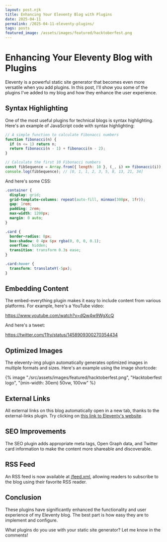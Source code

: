 ```yaml
---
layout: post.njk
title: Enhancing Your Eleventy Blog with Plugins
date: 2025-04-11
permalink: /2025-04-11-eleventy-plugins/
tags: posts
featured_image: /assets/images/featured/hacktoberfest.png
---
```


# Enhancing Your Eleventy Blog with Plugins

Eleventy is a powerful static site generator that becomes even more versatile when you add plugins. In this post, I'll show you some of the plugins I've added to my blog and how they enhance the user experience.

## Syntax Highlighting

One of the most useful plugins for technical blogs is syntax highlighting. Here's an example of JavaScript code with syntax highlighting:

```javascript
// A simple function to calculate Fibonacci numbers
function fibonacci(n) {
  if (n <= 1) return n;
  return fibonacci(n - 1) + fibonacci(n - 2);
}

// Calculate the first 10 Fibonacci numbers
const fibSequence = Array.from({ length: 10 }, (_, i) => fibonacci(i));
console.log(fibSequence); // [0, 1, 1, 2, 3, 5, 8, 13, 21, 34]
```

And here's some CSS:

```css
.container {
  display: grid;
  grid-template-columns: repeat(auto-fill, minmax(300px, 1fr));
  gap: 1rem;
  padding: 2rem;
  max-width: 1200px;
  margin: 0 auto;
}

.card {
  border-radius: 8px;
  box-shadow: 0 4px 6px rgba(0, 0, 0, 0.1);
  overflow: hidden;
  transition: transform 0.3s ease;
}

.card:hover {
  transform: translateY(-5px);
}
```

## Embedding Content

The embed-everything plugin makes it easy to include content from various platforms. For example, here's a YouTube video:

https://www.youtube.com/watch?v=dQw4w9WgXcQ

And here's a tweet:

https://twitter.com/11ty/status/1458909300270354434

## Optimized Images

The eleventy-img plugin automatically generates optimized images in multiple formats and sizes. Here's an example using the image shortcode:

{% image "./src/assets/images/featured/hacktoberfest.png", "Hacktoberfest logo", "(min-width: 30em) 50vw, 100vw" %}

## External Links

All external links on this blog automatically open in a new tab, thanks to the external-links plugin. Try clicking on [this link to Eleventy's website](https://www.11ty.dev/).

## SEO Improvements

The SEO plugin adds appropriate meta tags, Open Graph data, and Twitter card information to make the content more shareable and discoverable.

## RSS Feed

An RSS feed is now available at [/feed.xml](/feed.xml), allowing readers to subscribe to the blog using their favorite RSS reader.

## Conclusion

These plugins have significantly enhanced the functionality and user experience of my Eleventy blog. The best part is how easy they are to implement and configure.

What plugins do you use with your static site generator? Let me know in the comments!
